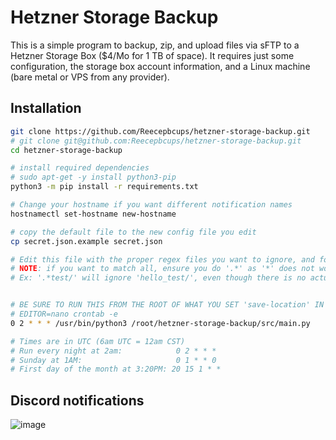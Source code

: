 # Hetzner Storage Backup

This is a simple program to backup, zip, and upload files via sFTP to a Hetzner Storage Box ($4/Mo for 1 TB of space).
It requires just some configuration, the storage box account information, and a Linux machine (bare metal or VPS from any provider).

## Installation

```sh
git clone https://github.com/Reecepbcups/hetzner-storage-backup.git
# git clone git@github.com:Reecepbcups/hetzner-storage-backup.git
cd hetzner-storage-backup

# install required dependencies
# sudo apt-get -y install python3-pip
python3 -m pip install -r requirements.txt

# Change your hostname if you want different notification names
hostnamectl set-hostname new-hostname

# copy the default file to the new config file you edit
cp secret.json.example secret.json

# Edit this file with the proper regex files you want to ignore, and folders you want to include.
# NOTE: if you want to match all, ensure you do '.*' as '*' does not work for standard python regex.
# Ex: '.*test/' will ignore 'hello_test/', even though there is no actual period (.) in it.


# BE SURE TO RUN THIS FROM THE ROOT OF WHAT YOU SET 'save-location' IN THE CONFIG
# EDITOR=nano crontab -e
0 2 * * * /usr/bin/python3 /root/hetzner-storage-backup/src/main.py

# Times are in UTC (6am UTC = 12am CST)
# Run every night at 2am:            0 2 * * *
# Sunday at 1AM:                     0 1 * * 0
# First day of the month at 3:20PM: 20 15 1 * *
```

## Discord notifications

![image](https://user-images.githubusercontent.com/31943163/209423181-3d78b869-2524-47d1-b32e-48fa20320122.png)
